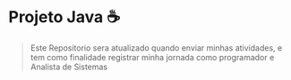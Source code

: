 # Projeto Java ☕

>Este Repositorio sera atualizado quando enviar minhas atividades, e tem como finalidade registrar minha jornada como programador e Analista de Sistemas
